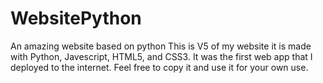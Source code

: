 # WebsitePython
An amazing website based on python
This is V5 of my website it is made with Python, Javescript, HTML5, and CSS3. It was the first web app that I deployed to the internet. Feel free to copy it and use it for your own use.
